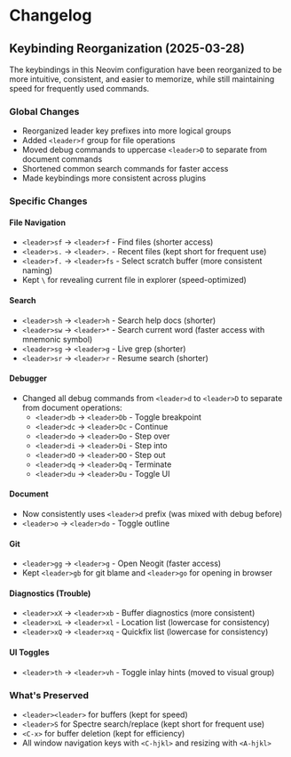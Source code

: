 # Changelog

## Keybinding Reorganization (2025-03-28)

The keybindings in this Neovim configuration have been reorganized to be more intuitive, consistent, and easier to memorize, while still maintaining speed for frequently used commands.

### Global Changes

- Reorganized leader key prefixes into more logical groups
- Added `<leader>f` group for file operations
- Moved debug commands to uppercase `<leader>D` to separate from document commands
- Shortened common search commands for faster access
- Made keybindings more consistent across plugins

### Specific Changes

#### File Navigation

- `<leader>sf` → `<leader>f` - Find files (shorter access)
- `<leader>s.` → `<leader>.` - Recent files (kept short for frequent use)
- `<leader>f.` → `<leader>fs` - Select scratch buffer (more consistent naming)
- Kept `\` for revealing current file in explorer (speed-optimized)

#### Search

- `<leader>sh` → `<leader>h` - Search help docs (shorter)
- `<leader>sw` → `<leader>*` - Search current word (faster access with mnemonic symbol)
- `<leader>sg` → `<leader>g` - Live grep (shorter)
- `<leader>sr` → `<leader>r` - Resume search (shorter)

#### Debugger

- Changed all debug commands from `<leader>d` to `<leader>D` to separate from document operations:
  - `<leader>db` → `<leader>Db` - Toggle breakpoint
  - `<leader>dc` → `<leader>Dc` - Continue
  - `<leader>do` → `<leader>Do` - Step over
  - `<leader>di` → `<leader>Di` - Step into
  - `<leader>dO` → `<leader>DO` - Step out
  - `<leader>dq` → `<leader>Dq` - Terminate
  - `<leader>du` → `<leader>Du` - Toggle UI

#### Document

- Now consistently uses `<leader>d` prefix (was mixed with debug before)
- `<leader>o` → `<leader>do` - Toggle outline

#### Git

- `<leader>gg` → `<leader>g` - Open Neogit (faster access)
- Kept `<leader>gb` for git blame and `<leader>go` for opening in browser

#### Diagnostics (Trouble)

- `<leader>xX` → `<leader>xb` - Buffer diagnostics (more consistent)
- `<leader>xL` → `<leader>xl` - Location list (lowercase for consistency)
- `<leader>xQ` → `<leader>xq` - Quickfix list (lowercase for consistency)

#### UI Toggles

- `<leader>th` → `<leader>vh` - Toggle inlay hints (moved to visual group)

### What's Preserved

- `<leader><leader>` for buffers (kept for speed)
- `<leader>S` for Spectre search/replace (kept short for frequent use)
- `<C-x>` for buffer deletion (kept for efficiency)
- All window navigation keys with `<C-hjkl>` and resizing with `<A-hjkl>`

